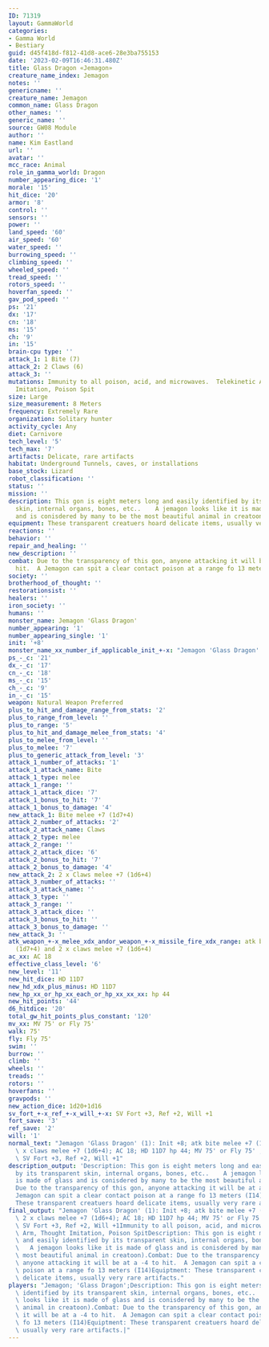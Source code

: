 ```yaml
---
ID: 71319
layout: GammaWorld
categories:
- Gamma World
- Bestiary
guid: d45f418d-f812-41d8-ace6-28e3ba755153
date: '2023-02-09T16:46:31.480Z'
title: Glass Dragon «Jemagon»
creature_name_index: Jemagon
notes: ''
genericname: ''
creature_name: Jemagon
common_name: Glass Dragon
other_names: ''
generic_name: ''
source: GW08 Module
author: ''
name: Kim Eastland
url: ''
avatar: ''
mcc_race: Animal
role_in_gamma_world: Dragon
number_appearing_dice: '1'
morale: '15'
hit_dice: '20'
armor: '8'
control: ''
sensors: ''
power: ''
land_speed: '60'
air_speed: '60'
water_speed: ''
burrowing_speed: ''
climbing_speed: ''
wheeled_speed: ''
tread_speed: ''
rotors_speed: ''
hoverfan_speed: ''
gav_pod_speed: ''
ps: '21'
dx: '17'
cn: '18'
ms: '15'
ch: '9'
in: '15'
brain-cpu type: ''
attack_1: 1 Bite (7)
attack_2: 2 Claws (6)
attack_3: ''
mutations: Immunity to all poison, acid, and microwaves.  Telekinetic Arm, Thought
  Imitation, Poison Spit
size: Large
size_measurement: 8 Meters
frequency: Extremely Rare
organization: Solitary hunter
activity_cycle: Any
diet: Carnivore
tech_level: '5'
tech_max: '7'
artifacts: Delicate, rare artifacts
habitat: Underground Tunnels, caves, or installations
base_stock: Lizard
robot_classification: ''
status: ''
mission: ''
description: This gon is eight meters long and easily identified by its transparent
  skin, internal organs, bones, etc..    A jemagon looks like it is made of glass
  and is conisdered by many to be the most beautiful animal in creatoon).
equipment: These transparent creatuers hoard delicate items, usually very rare artifacts.
reactions: ''
behavior: ''
repair_and_healing: ''
new_description: ''
combat: Due to the transparency of this gon, anyone attacking it will be at a -4 to
  hit.  A Jemagon can spit a clear contact poison at a range fo 13 meters (I14)
society: ''
brotherhood_of_thought: ''
restorationsist: ''
healers: ''
iron_society: ''
humans: ''
monster_name: Jemagon 'Glass Dragon'
number_appearing: '1'
number_appearing_single: '1'
init: '+8'
monster_name_xx_number_if_applicable_init_+-x: "Jemagon 'Glass Dragon' (1): Init +8"
ps_-_c: '21'
dx_-_c: '17'
cn_-_c: '18'
ms_-_c: '15'
ch_-_c: '9'
in_-_c: '15'
weapon: Natural Weapon Preferred
plus_to_hit_and_damage_range_from_stats: '2'
plus_to_range_from_level: ''
plus_to_range: '5'
plus_to_hit_and_damage_melee_from_stats: '4'
plus_to_melee_from_level: ''
plus_to_melee: '7'
plus_to_generic_attack_from_level: '3'
attack_1_number_of_attacks: '1'
attack_1_attack_name: Bite
attack_1_type: melee
attack_1_range: ''
attack_1_attack_dice: '7'
attack_1_bonus_to_hit: '7'
attack_1_bonus_to_damage: '4'
new_attack_1: Bite melee +7 (1d7+4)
attack_2_number_of_attacks: '2'
attack_2_attack_name: Claws
attack_2_type: melee
attack_2_range: ''
attack_2_attack_dice: '6'
attack_2_bonus_to_hit: '7'
attack_2_bonus_to_damage: '4'
new_attack_2: 2 x Claws melee +7 (1d6+4)
attack_3_number_of_attacks: ''
attack_3_attack_name: ''
attack_3_type: ''
attack_3_range: ''
attack_3_attack_dice: ''
attack_3_bonus_to_hit: ''
attack_3_bonus_to_damage: ''
new_attack_3: ''
atk_weapon_+-x_melee_xdx_andor_weapon_+-x_missile_fire_xdx_range: atk bite melee +7
  (1d7+4) and 2 x claws melee +7 (1d6+4)
ac_xx: AC 18
effective_class_level: '6'
new_level: '11'
new_hit_dice: HD 11D7
new_hd_xdx_plus_minus: HD 11D7
new_hp_xx_or_hp_xx_each_or_hp_xx_xx_xx: hp 44
new_hit_points: '44'
d6_hitdice: '20'
total_gw_hit_points_plus_constant: '120'
mv_xx: MV 75' or Fly 75'
walk: 75'
fly: Fly 75'
swim: ''
burrow: ''
climb: ''
wheels: ''
treads: ''
rotors: ''
hoverfans: ''
gravpods: ''
new_action_dice: 1d20+1d16
sv_fort_+-x_ref_+-x_will_+-x: SV Fort +3, Ref +2, Will +1
fort_save: '3'
ref_save: '2'
will: '1'
normal_text: "Jemagon 'Glass Dragon' (1): Init +8; atk bite melee +7 (1d7+4) and 2\
  \ x claws melee +7 (1d6+4); AC 18; HD 11D7 hp 44; MV 75' or Fly 75' ; 1d20+1d16;\
  \ SV Fort +3, Ref +2, Will +1"
description_output: 'Description: This gon is eight meters long and easily identified
  by its transparent skin, internal organs, bones, etc..    A jemagon looks like it
  is made of glass and is conisdered by many to be the most beautiful animal in creatoon).Combat:
  Due to the transparency of this gon, anyone attacking it will be at a -4 to hit.  A
  Jemagon can spit a clear contact poison at a range fo 13 meters (I14)Equiptment:
  These transparent creatuers hoard delicate items, usually very rare artifacts.'
final_output: "Jemagon 'Glass Dragon' (1): Init +8; atk bite melee +7 (1d7+4) and\
  \ 2 x claws melee +7 (1d6+4); AC 18; HD 11D7 hp 44; MV 75' or Fly 75' ; 1d20+1d16;\
  \ SV Fort +3, Ref +2, Will +1Immunity to all poison, acid, and microwaves.  Telekinetic\
  \ Arm, Thought Imitation, Poison SpitDescription: This gon is eight meters long\
  \ and easily identified by its transparent skin, internal organs, bones, etc.. \
  \   A jemagon looks like it is made of glass and is conisdered by many to be the\
  \ most beautiful animal in creatoon).Combat: Due to the transparency of this gon,\
  \ anyone attacking it will be at a -4 to hit.  A Jemagon can spit a clear contact\
  \ poison at a range fo 13 meters (I14)Equiptment: These transparent creatuers hoard\
  \ delicate items, usually very rare artifacts."
players: "Jemagon; 'Glass Dragon';Description: This gon is eight meters long and easily\
  \ identified by its transparent skin, internal organs, bones, etc..    A jemagon\
  \ looks like it is made of glass and is conisdered by many to be the most beautiful\
  \ animal in creatoon).Combat: Due to the transparency of this gon, anyone attacking\
  \ it will be at a -4 to hit.  A Jemagon can spit a clear contact poison at a range\
  \ fo 13 meters (I14)Equiptment: These transparent creatuers hoard delicate items,\
  \ usually very rare artifacts.|"
---
```

</br>